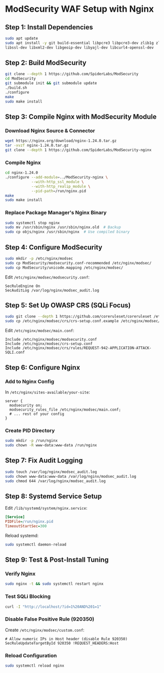 # ModSecurity WAF Setup with Nginx

## Step 1: Install Dependencies

```bash
sudo apt update
sudo apt install -y git build-essential libpcre3 libpcre3-dev zlib1g zlib1g-dev \
libssl-dev libxml2-dev libgeoip-dev libyajl-dev libcurl4-openssl-dev
```

## Step 2: Build ModSecurity

```bash
git clone --depth 1 https://github.com/SpiderLabs/ModSecurity
cd ModSecurity
git submodule init && git submodule update
./build.sh
./configure
make
sudo make install
```

## Step 3: Compile Nginx with ModSecurity Module

### Download Nginx Source & Connector

```bash
wget https://nginx.org/download/nginx-1.24.0.tar.gz
tar -xvzf nginx-1.24.0.tar.gz
git clone --depth 1 https://github.com/SpiderLabs/ModSecurity-nginx
```

### Compile Nginx

```bash
cd nginx-1.24.0
./configure --add-module=../ModSecurity-nginx \
            --with-http_ssl_module \
            --with-http_realip_module \
            --pid-path=/run/nginx.pid
make
sudo make install
```

### Replace Package Manager's Nginx Binary

```bash
sudo systemctl stop nginx
sudo mv /usr/sbin/nginx /usr/sbin/nginx.old  # Backup
sudo cp objs/nginx /usr/sbin/nginx  # Use compiled binary
```

## Step 4: Configure ModSecurity

```bash
sudo mkdir -p /etc/nginx/modsec
sudo cp ModSecurity/modsecurity.conf-recommended /etc/nginx/modsec/
sudo cp ModSecurity/unicode.mapping /etc/nginx/modsec/
```

Edit `/etc/nginx/modsec/modsecurity.conf`:

```nginx
SecRuleEngine On
SecAuditLog /var/log/nginx/modsec_audit.log
```

## Step 5: Set Up OWASP CRS (SQLi Focus)

```bash
sudo git clone --depth 1 https://github.com/coreruleset/coreruleset /etc/nginx/modsec/crs
sudo cp /etc/nginx/modsec/crs/crs-setup.conf.example /etc/nginx/modsec/crs-setup.conf
```

Edit `/etc/nginx/modsec/main.conf`:

```nginx
Include /etc/nginx/modsec/modsecurity.conf
Include /etc/nginx/modsec/crs-setup.conf
Include /etc/nginx/modsec/crs/rules/REQUEST-942-APPLICATION-ATTACK-SQLI.conf
```

## Step 6: Configure Nginx

### Add to Nginx Config 
In `/etc/nginx/sites-available/your-site`:

```nginx
server {
  modsecurity on;
  modsecurity_rules_file /etc/nginx/modsec/main.conf;
  # ... rest of your config
}
```

### Create PID Directory

```bash
sudo mkdir -p /run/nginx
sudo chown -R www-data:www-data /run/nginx
```

## Step 7: Fix Audit Logging

```bash
sudo touch /var/log/nginx/modsec_audit.log
sudo chown www-data:www-data /var/log/nginx/modsec_audit.log
sudo chmod 644 /var/log/nginx/modsec_audit.log
```

## Step 8: Systemd Service Setup

Edit `/lib/systemd/system/nginx.service`:

```ini
[Service]
PIDFile=/run/nginx.pid
TimeoutStartSec=300
```

Reload systemd:

```bash
sudo systemctl daemon-reload
```

## Step 9: Test & Post-Install Tuning

### Verify Nginx

```bash
sudo nginx -t && sudo systemctl restart nginx
```

### Test SQLi Blocking

```bash
curl -I "http://localhost/?id=1%20AND%201=1"
```

### Disable False Positive Rule (920350)
Create `/etc/nginx/modsec/custom.conf`:

```nginx
# Allow numeric IPs in Host header (disable Rule 920350)
SecRuleUpdateTargetById 920350 !REQUEST_HEADERS:Host
```

### Reload Configuration

```bash
sudo systemctl reload nginx
```
